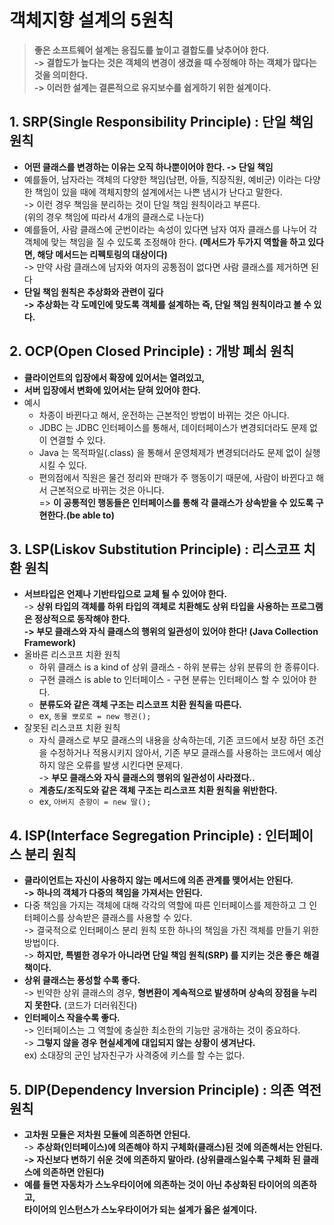 # 객체지향 설계의 5원칙

> **좋은 소프트웨어 설계는 응집도를 높이고 결합도를 낮추어야 한다.**\
> **-> 결합도가 높다는 것은 객체의 변경이 생겼을 때 수정해야 하는 객체가 많다는 것을 의미한다.**\
> **-> 이러한 설계는 결론적으로 유지보수를 쉽게하기 위한 설계이다.**

## 1. SRP(Single Responsibility Principle) : 단일 책임 원칙

* **어떤 클래스를 변경하는 이유는 오직 하나뿐이어야 한다. -> 단일 책임**
* 예를들어, 남자라는 객체의 다양한 책임(남편, 아들, 직장직원, 예비군) 이라는 다양한 책임이 있을 때에 객체지향의 설계에서는 나쁜 냄시가 난다고 말한다.\
  \-> 이런 경우 책임을 분리하는 것이 단일 책임 원칙이라고 부른다.\
  (위의 경우 책임에 따라서 4개의 클래스로 나눈다)
* 예를들어, 사람 클래스에 군번이라는 속성이 있다면 남자 여자 클래스를 나누어 각 객체에 맞는 책임을 질 수 있도록 조정해야 한다. **(메서드가 두가지 역할을 하고 있다면, 해당 메서드는 리펙토링의 대상이다)**\
  \-> 만약 사람 클래스에 남자와 여자의 공통점이 없다면 사람 클래스를 제거하면 된다
* **단일 책임 원칙은 추상화와 관련이 깊다**\
  **-> 추상화는 각 도메인에 맞도록 객체를 설계하는 즉, 단일 책임 원칙이라고 볼 수 있다.**

## 2. OCP(Open Closed Principle) : 개방 폐쇠 원칙

* **클라이언트의 입장에서 확장에 있어서는 열려있고,**&#x20;
* **서버 입장에서 변화에 있어서는 닫혀 있어야 한다.**
* 예시
  * 차종이 바뀐다고 해서, 운전하는 근본적인 방법이 바뀌는 것은 아니다.
  * JDBC 는 JDBC 인터페이스를 통해서, 데이터페이스가 변경되더라도 문제 없이 연결할 수 있다.
  * Java 는 목적파일(.class) 을 통해서 운영체제가 변경되더라도 문제 없이 실행시킬 수 있다.
  * 편의점에서 직원은 물건 정리와 판매가 주 행동이기 때문에, 사람이 바뀐다고 해서 근본적으로 바뀌는 것은 아니다.\
    \=> **이 공통적인 행동들은 인터페이스를 통해 각 클래스가 상속받을 수 있도록 구현한다.(be able to)**

## 3. LSP(Liskov Substitution Principle) : 리스코프 치환 원칙

* **서브타입은 언제나 기반타입으로 교체 될 수 있어야 한다.**\
  \-> **상위 타입의 객체를 하위 타입의 객체로 치환해도 상위 타입을 사용하는 프로그램은 정상적으로 동작해야 한다.**\
  **-> 부모 클래스와 자식 클래스의 행위의 일관성이 있어야 한다! (Java Collection Framework)**
* 올바른 리스코프 치환 원칙&#x20;
  * 하위 클래스 is a kind of 상위 클래스 - 하위 분류는 상위 분류의 한 종류이다.&#x20;
  * 구현 클래스 is able to 인터페이스 - 구현 분류는 인터페이스 할 수 있어야 한다.&#x20;
  * **분류도와 같은 객체 구조는 리스코프 치환 원칙을 따른다.**
  * ex, `동물 뽀로로 = new 펭귄();`
* 잘못된 리스코프 치환 원칙&#x20;
  * 자식 클래스로 부모 클래스의 내용을 상속하는데, 기존 코드에서 보장 하던 조건을 수정하거나 적용시키지 않아서, 기존 부모 클래스를 사용하는 코드에서 예상하지 않은 오류를 발생 시킨다면 문제다.\
    \-> **부모 클래스와 자식 클래스의 행위의 일관성이 사라졌다..**
  * **계층도/조직도와 같은 객체 구조는 리스코프 치환 원칙을 위반한다.**&#x20;
  * ex, `아버지 춘향이 = new 딸();`&#x20;

## 4. ISP(Interface Segregation Principle) : 인터페이스 분리 원칙

* **클라이언트는 자신이 사용하지 않는 메서드에 의존 관계를 맺어서는 안된다.**\
  **-> 하나의 객체가 다중의 책임을 가져서는 안된다.**
* 다중 책임을 가지는 객체에 대해 각각의 역할에 따른 인터페이스를 제한하고 그 인터페이스를 상속받은 클래스를 사용할 수 있다.\
  \-> 결국적으로 인터페이스 분리 원칙 또한 하나의 책임을 가진 객체를 만들기 위한 방법이다.\
  \-> **하지만, 특별한 경우가 아니라면 단일 책임 원칙(SRP) 를 지키는 것은 좋은 해결책이다.**&#x20;
* **상위 클래스는 풍성할 수록 좋다.**\
  \-> 빈약한 상위 클래스의 경우, **형변환이 계속적으로 발생하며 상속의 장점을 누리지 못한다.** (코드가 더러워진다)
* **인터페이스 작을수록 좋다.**\
  \-> 인터페이스는 그 역할에 충실한 최소한의 기능만 공개하는 것이 중요하다.\
  \-> **그렇지 않을 경우 현실세계에 대입되지 않는 상황이 생겨난다.**\
  ex) 소대장의 군인 남자친구가 사격중에 키스를 할 수는 없다.

## 5. DIP(Dependency Inversion Principle) : 의존 역전 원칙

* **고차원 모듈은 저차원 모듈에 의존하면 안된다.** \
  \-> **추상화(인터페이스)에 의존해야 하지 구체화(클래스)된 것에 의존해서는 안된다.**\
  **-> 자신보다 변하기 쉬운 것에 의존하지 말아라. (상위클래스일수록 구체화 된 클래스에 의존하면 안된다)**
* **예를 들면 자동차가 스노우타이어에 의존하는 것이 아닌 추상화된 타이어의 의존하고,**\
  **타이어의 인스턴스가 스노우타이어가 되는 설계가 옳은 설계이다.**
